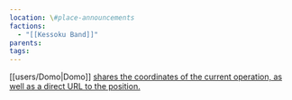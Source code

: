 ```yaml
---
location: \#place-announcements
factions:
  - "[[Kessoku Band]]"
parents: 
tags: 
---
```

[[users/Domo|Domo]] [shares the coordinates of the current operation, as well as a direct URL to the position.](https://discord.com/channels/1093664259273130084/1131581481903456358/1131582818896592956)
